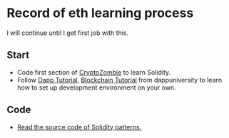 # Record of eth learning process

I will continue until I get first job with this.

## Start

* Code first section of [CryptoZombie](https://cryptozombies.io/en/) to learn Solidity.
* Follow [Dapp Tutorial](https://www.dappuniversity.com/articles/the-ultimate-ethereum-dapp-tutorial), [Blockchain Tutorial](https://www.dappuniversity.com/articles/blockchain-app-tutorial) from dappuniversity to learn how to set up development environment on your own.

## Code 

* [Read the source code of Solidity patterns.](https://github.com/fravoll/solidity-patterns)
